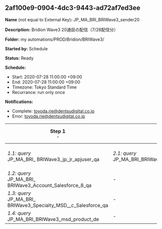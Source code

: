 ## 2af100e9-0904-4dc3-9443-ad72af7ed3ee

**Name** (not equal to External Key)**:** JP_MA_BRI_BRIWave3_sender20

**Description:** Bridion Wave3 20通目の配信（7/28配信分）

**Folder:** my automations/PROD/Bridion/BRIWave3/

**Started by:** Schedule

**Status:** Ready

**Schedule:**

* Start: 2020-07-28 11:00:00 +09:00
* End: 2020-07-28 11:00:00 +09:00
* Timezone: Tokyo Standard Time
* Recurrance: run only once

**Notifications:**

* Complete: toyoda.rie@dentsudigital.co.jp
* Error: toyoda.rie@dentsudigital.co.jp

| Step 1<br>_<small>-</small>_ | Step 2<br>_<small>-</small>_ | Step 3<br>_<small>-</small>_ | Step 4<br>_<small>-</small>_ | Step 5<br>_<small>16通目配信</small>_ | Step 6<br>_<small>マスメール除外リスト</small>_ |
| --- | --- | --- | --- | --- | --- |
| _1.1: query_<br>JP_MA_BRI_ BRIWave3_jp_jr_apjuser_qa | _2.1: query_<br>JP_MA_BRI_BRIWave3_Welcome_TargetList_qa | _3.1: query_<br>JP_MA_BRI_BRIWave3_sender20_qa | _4.1: wait_<br>12:00 PM | _5.1: emailSend_<br>JP_MA_BRI_BRIWave3_sender20 | _6.1: query_<br>JP_MA_BRI_BRIWelcome_ExclusionMassMailList20_qa |
| _1.2: query_<br>JP_MA_BRI_ BRIWave3_Account_Salesforce_8_qa | - | - | - | - | - |
| _1.3: query_<br>JP_MA_BRI_ BRIWave3_Specialty_MSD__c_Salesforce_qa | - | - | - | - | - |
| _1.4: query_<br>JP_MA_BRI_BRIWave3_msd_product_de | - | - | - | - | - |
